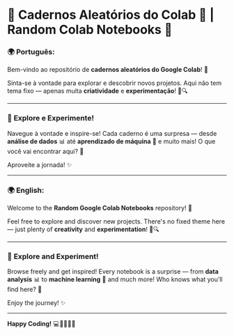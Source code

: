 # 📓 Cadernos Aleatórios do Colab 🚀 | **Random Colab Notebooks** 🚀

### 🌍 **Português:**

Bem-vindo ao repositório de **cadernos aleatórios do Google Colab**! 🌟

Sinta-se à vontade para explorar e descobrir novos projetos. Aqui não tem tema fixo — apenas muita **criatividade** e **experimentação**! 🎨🔍

---

### 🌟 **Explore e Experimente!**  
Navegue à vontade e inspire-se! Cada caderno é uma surpresa — desde **análise de dados** 📊 até **aprendizado de máquina** 🤖 e muito mais! O que você vai encontrar aqui? 🎁

Aproveite a jornada! ✨

---

### 🌍 **English:**

Welcome to the **Random Google Colab Notebooks** repository! 🌟

Feel free to explore and discover new projects. There's no fixed theme here — just plenty of **creativity** and **experimentation**! 🎨🔍

---

### 🌟 **Explore and Experiment!**  
Browse freely and get inspired! Every notebook is a surprise — from **data analysis** 📊 to **machine learning** 🤖 and much more! Who knows what you’ll find here? 🎁

Enjoy the journey! ✨

---

**Happy Coding!** 💻👩‍💻👨‍💻


